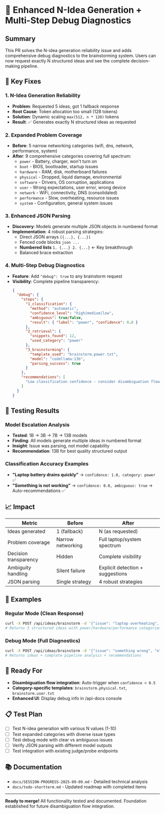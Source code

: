 # 🎯 Enhanced N-Idea Generation + Multi-Step Debug Diagnostics

## Summary
This PR solves the N-idea generation reliability issue and adds comprehensive debug diagnostics to the brainstorming system. Users can now request exactly N structured ideas and see the complete decision-making pipeline.

## 🔧 Key Fixes

### 1. **N-Idea Generation Reliability** 
- **Problem**: Requested 5 ideas, got 1 fallback response
- **Root Cause**: Token allocation too small (128 tokens)
- **Solution**: Dynamic scaling `max(512, n * 120)` tokens
- **Result**: ✅ Generates exactly N structured ideas as requested

### 2. **Expanded Problem Coverage**
- **Before**: 5 narrow networking categories (wifi, dns, network, performance, system)
- **After**: 9 comprehensive categories covering full spectrum:
  - `power` - Battery, charger, won't turn on
  - `boot` - BIOS, bootloader, startup issues  
  - `hardware` - RAM, disk, motherboard failures
  - `physical` - Dropped, liquid damage, environmental
  - `software` - Drivers, OS corruption, applications
  - `user` - Wrong expectations, user error, wrong device
  - `network` - WiFi, connectivity, DNS (consolidated)
  - `performance` - Slow, overheating, resource issues
  - `system` - Configuration, general system issues

### 3. **Enhanced JSON Parsing**
- **Discovery**: Models generate multiple JSON objects in numbered format
- **Implementation**: 4 robust parsing strategies:
  - Direct JSON arrays `[{...}, {...}]`
  - Fenced code blocks ````json ... ````
  - **Numbered lists** `1. {...} 2. {...}` ← Key breakthrough
  - Balanced brace extraction

### 4. **Multi-Step Debug Diagnostics**
- **Feature**: Add `"debug": true` to any brainstorm request
- **Visibility**: Complete pipeline transparency:
  ```json
  {
    "debug": {
      "steps": {
        "1_classification": {
          "method": "automatic",
          "confidence_level": "high|medium|low",
          "ambiguous": true/false,
          "result": { "label": "power", "confidence": 0.8 }
        },
        "2_retrieval": {
          "snippets_found": 12,
          "used_category": "power"
        },
        "3_brainstorming": {
          "template_used": "brainstorm.power.txt",
          "model": "codellama:13b",
          "parsing_success": true
        }
      },
      "recommendations": [
        "Low classification confidence - consider disambiguation flow"
      ]
    }
  }
  ```

## 🧪 Testing Results

### Model Escalation Analysis
- **Tested**: 1B → 3B → 7B → 13B models
- **Finding**: All models generate multiple ideas in numbered format
- **Insight**: Issue was parsing, not model capability
- **Recommendation**: 13B for best quality structured output

### Classification Accuracy Examples
- **"Laptop battery drains quickly"** → `confidence: 1.0, category: power` ✅
- **"Something is not working"** → `confidence: 0.0, ambiguous: true` → Auto-recommendations ✅

## 📈 Impact

| **Metric** | **Before** | **After** |
|------------|------------|-----------|
| Ideas generated | 1 (fallback) | N (as requested) |
| Problem coverage | Narrow networking | Full laptop/system spectrum |
| Decision transparency | Hidden | Complete visibility |
| Ambiguity handling | Silent failure | Explicit detection + suggestions |
| JSON parsing | Single strategy | 4 robust strategies |

## 🔄 Examples

### Regular Mode (Clean Response)
```bash
curl -X POST /api/ideas/brainstorm -d '{"issue": "laptop overheating", "n": 3}'
# Returns 3 structured ideas with power/hardware/performance categories
```

### Debug Mode (Full Diagnostics)
```bash
curl -X POST /api/ideas/brainstorm -d '{"issue": "something wrong", "n": 3, "debug": true}'
# Returns ideas + complete pipeline analysis + recommendations
```

## 🎯 Ready For
- **Disambiguation flow integration**: Auto-trigger when `confidence < 0.5`
- **Category-specific templates**: `brainstorm.physical.txt`, `brainstorm.user.txt`
- **Enhanced UI**: Display debug info in /api-docs console

## 📋 Test Plan
- [ ] Test N-idea generation with various N values (1-10)
- [ ] Test expanded categories with diverse issue types
- [ ] Test debug mode with clear vs ambiguous issues
- [ ] Verify JSON parsing with different model outputs
- [ ] Test integration with existing judge/probe endpoints

## 📚 Documentation
- `docs/SESSION-PROGRESS-2025-09-09.md` - Detailed technical analysis
- `docs/todo-shortterm.md` - Updated roadmap with completed items

---

**Ready to merge!** All functionality tested and documented. Foundation established for future disambiguation flow integration.